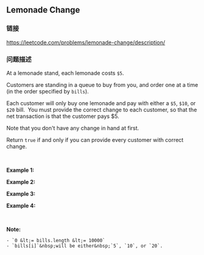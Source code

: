## Lemonade Change  
### 链接  
https://leetcode.com/problems/lemonade-change/description/  
### 问题描述
At a lemonade stand, each lemonade costs `$5`.&nbsp;

Customers are standing in a queue to buy from you, and order one at a time (in the order specified by `bills`).

Each customer will only buy one lemonade and&nbsp;pay with either a `$5`, `$10`, or `$20` bill.&nbsp; You must provide the correct change to each customer, so that the net transaction is that the customer pays $5.

Note that you don&#39;t have any change&nbsp;in hand at first.

Return `true`&nbsp;if and only if you can provide every customer with correct change.

&nbsp;

**Example 1:**

**Example 2:**

**Example 3:**

**Example 4:**

&nbsp;

**Note:**

	- `0 &lt;= bills.length &lt;= 10000`
	- `bills[i]`&nbsp;will be either&nbsp;`5`, `10`, or `20`.

